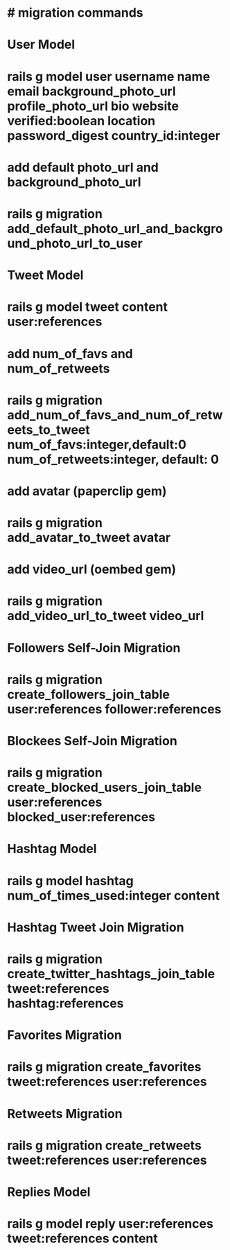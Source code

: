 # # migration commands


# User Model
# rails g model user username name email background_photo_url profile_photo_url bio website verified:boolean location password_digest country_id:integer
# add default photo_url and background_photo_url
# rails g migration add_default_photo_url_and_background_photo_url_to_user

# Tweet Model
# rails g model tweet content user:references
# add num_of_favs and num_of_retweets
# rails g migration add_num_of_favs_and_num_of_retweets_to_tweet num_of_favs:integer,default:0 num_of_retweets:integer, default: 0
# add avatar (paperclip gem)
# rails g migration add_avatar_to_tweet avatar
# add video_url (oembed gem)
# rails g migration add_video_url_to_tweet video_url

# Followers Self-Join Migration
# rails g migration create_followers_join_table user:references follower:references

# Blockees Self-Join Migration
# rails g migration create_blocked_users_join_table user:references blocked_user:references

# Hashtag Model
# rails g model hashtag num_of_times_used:integer content

# Hashtag Tweet Join Migration
# rails g migration create_twitter_hashtags_join_table tweet:references hashtag:references

# Favorites Migration
# rails g migration create_favorites tweet:references user:references

# Retweets Migration
# rails g migration create_retweets tweet:references user:references

# Replies Model
# rails g model reply user:references tweet:references content
